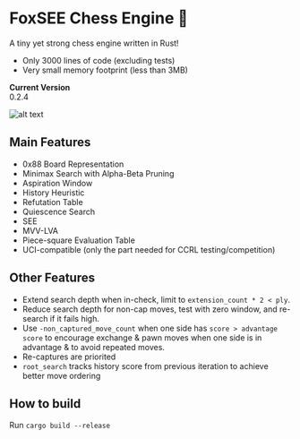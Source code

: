 # FoxSEE Chess Engine 🦊
A tiny yet strong chess engine written in Rust!  

- Only 3000 lines of code (excluding tests)
- Very small memory footprint (less than 3MB)

**Current Version**  
0.2.4

![alt text](https://travis-ci.org/redsalmon91/FoxSEE.svg?branch=master)

## Main Features

- 0x88 Board Representation
- Minimax Search with Alpha-Beta Pruning
- Aspiration Window
- History Heuristic
- Refutation Table
- Quiescence Search
- SEE
- MVV-LVA
- Piece-square Evaluation Table
- UCI-compatible (only the part needed for CCRL testing/competition)

## Other Features

- Extend search depth when in-check, limit to `extension_count * 2 < ply`.
- Reduce search depth for non-cap moves, test with zero window, and re-search if it fails high.
- Use `-non_captured_move_count` when one side has `score > advantage score` to encourage exchange & pawn moves when one side is in advantage & to avoid repeated moves.
- Re-captures are priorited
- `root_search` tracks history score from previous iteration to achieve better move ordering

## How to build
Run `cargo build --release`
